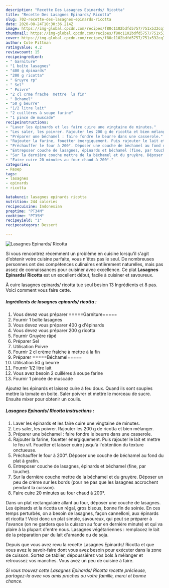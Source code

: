 ```yaml
---
description: "Recette Des Lasagnes Epinards/ Ricotta"
title: "Recette Des Lasagnes Epinards/ Ricotta"
slug: 702-recette-des-lasagnes-epinards-ricotta
date: 2020-08-24T10:30:36.214Z
image: https://img-global.cpcdn.com/recipes/f80c1102bdfd5757/751x532cq70/lasagnes-epinards-ricotta-photo-principale-de-la-recette.jpg
thumbnail: https://img-global.cpcdn.com/recipes/f80c1102bdfd5757/751x532cq70/lasagnes-epinards-ricotta-photo-principale-de-la-recette.jpg
cover: https://img-global.cpcdn.com/recipes/f80c1102bdfd5757/751x532cq70/lasagnes-epinards-ricotta-photo-principale-de-la-recette.jpg
author: Cole Pittman
ratingvalue: 4.2
reviewcount: 15
recipeingredient:
- " Garniture"
- "1 boîte lasagnes"
- "400 g dpinards"
- "200 g ricotta"
- " Gruyre rp"
- " Sel"
- " Poivre"
- "2 cl crme frache  mettre  la fin"
- " Bchamel"
- "50 g beurre"
- "1/2 litre lait"
- "2 cuillères à soupe farine"
- "1 pince de muscade"
recipeinstructions:
- "Laver les épinards et les faire cuire une vingtaine de minutes."
- "Les saler, les poivrer. Rajouter les 200 g de ricotta et bien mélanger."
- "Préparer une béchamel : faire fondre le beurre dans une casserole."
- "Rajouter la farine, fouetter énergiquement. Puis rajouter le lait et mettre le feu vif. Fouetter et laisser cuire jusqu&#39;à l&#39;obtention du texture onctueuse."
- "Préchauffer le four à 200°. Déposer une couche de béchamel au fond du plat à gratin."
- "Entreposer couche de lasagnes, épinards et béchamel (fine, par touche)."
- "Sur la dernière couche mettre de la béchamel et du gruyère. Déposer un peu de crème sur les bords (pour ne pas que les lasagnes accrochent pendant la cuisson)."
- "Faire cuire 20 minutes au four chaud à 200°."
categories:
- Resep
tags:
- lasagnes
- epinards
- ricotta

katakunci: lasagnes epinards ricotta 
nutrition: 244 calories
recipecuisine: Indonesian
preptime: "PT34M"
cooktime: "PT35M"
recipeyield: "1"
recipecategory: Dessert

---
```



![Lasagnes Epinards/ Ricotta](https://img-global.cpcdn.com/recipes/f80c1102bdfd5757/751x532cq70/lasagnes-epinards-ricotta-photo-principale-de-la-recette.jpg)

Si vous rencontrez récemment un problème en cuisine lorsqu'il s'agit d'obtenir votre cuisine parfaite, vous n'êtes pas le seul. De nombreuses personnes ont des compétences culinaires entièrement naturelles, mais pas assez de connaissances pour cuisiner avec excellence. Ce plat <strong> Lasagnes Epinards/ Ricotta </strong> est un excellent début, facile à cuisiner et savoureux.

<!--inarticleads1-->

À cuire lasagnes epinards/ ricotta tue seul besion 13 Ingrédients et 8 pas. Voici comment vous faire cette.

##### Ingrédients de lasagnes epinards/ ricotta :

1. Vous devez vous préparer  =====Garniture=====
1. Fournir 1 boîte lasagnes
1. Vous devez vous préparer 400 g d&#39;épinards
1. Vous devez vous préparer 200 g ricotta
1. Fournir  Gruyère râpé
1. Préparer  Sel
1. Utilisation  Poivre
1. Fournir 2 cl crème fraîche à mettre à la fin
1. Préparer  =====Béchamel=====
1. Utilisation 50 g beurre
1. Fournir 1/2 litre lait
1. Vous avez besoin 2 cuillères à soupe farine
1. Fournir 1 pincée de muscade


Ajoutez les épinards et laissez cuire à feu doux. Quand ils sont souples mettre la tomate en boite. Saler poivrer et mettre le morceau de sucre. Ensuite mixer pour obtenir un coulis. 

<!--inarticleads2-->

##### Lasagnes Epinards/ Ricotta instructions :

1. Laver les épinards et les faire cuire une vingtaine de minutes.
1. Les saler, les poivrer. Rajouter les 200 g de ricotta et bien mélanger.
1. Préparer une béchamel : faire fondre le beurre dans une casserole.
1. Rajouter la farine, fouetter énergiquement. Puis rajouter le lait et mettre le feu vif. Fouetter et laisser cuire jusqu&#39;à l&#39;obtention du texture onctueuse.
1. Préchauffer le four à 200°. Déposer une couche de béchamel au fond du plat à gratin.
1. Entreposer couche de lasagnes, épinards et béchamel (fine, par touche).
1. Sur la dernière couche mettre de la béchamel et du gruyère. Déposer un peu de crème sur les bords (pour ne pas que les lasagnes accrochent pendant la cuisson).
1. Faire cuire 20 minutes au four chaud à 200°.


Dans un plat rectangulaire allant au four, déposer une couche de lasagnes. Les épinards et la ricotta un régal, gros bisous, bonne fin de soirée. En ces temps perturbés, on a besoin de lasagnes, façon cannelloni, aux épinards et ricotta ! Voici donc un plat simple, savoureux, qui peut se préparer à l&#39;avance (on ne gardera que la cuisson au four en dernière minute) et qui va plaire à la plupart d&#39;entre nous. Lasagnes végétariennes : remplacez le lait de la préparation par du lait d&#39;amande ou de soja. 

<!--inarticleads1-->

<p>
Depuis que vous avez revu la recette Lasagnes Epinards/ Ricotta et que vous avez le savoir-faire dont vous avez besoin pour exécuter dans la zone de cuisson. Sortez ce tablier, dépoussiérez vos bols à mélanger et retroussez vos manches. Vous avez un peu de cuisine à faire.
</p>

<p>
<i>Si vous trouvez cette Lasagnes Epinards/ Ricotta recette précieuse, partagez-la avec vos amis proches ou votre famille, merci et bonne chance.</i>
</p>
